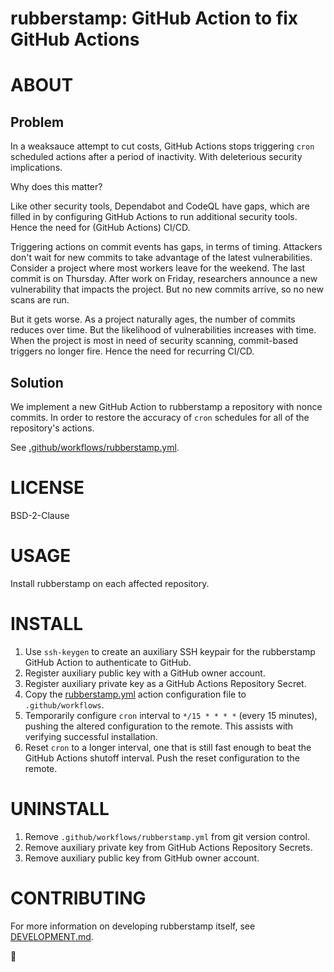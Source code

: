 # rubberstamp: GitHub Action to fix GitHub Actions

# ABOUT

## Problem

In a weaksauce attempt to cut costs, GitHub Actions stops triggering `cron` scheduled actions after a period of inactivity. With deleterious security implications.

Why does this matter?

Like other security tools, Dependabot and CodeQL have gaps, which are filled in by configuring GitHub Actions to run additional security tools. Hence the need for (GitHub Actions) CI/CD.

Triggering actions on commit events has gaps, in terms of timing. Attackers don't wait for new commits to take advantage of the latest vulnerabilities. Consider a project where most workers leave for the weekend. The last commit is on Thursday. After work on Friday, researchers announce a new vulnerability that impacts the project. But no new commits arrive, so no new scans are run.

But it gets worse. As a project naturally ages, the number of commits reduces over time. But the likelihood of vulnerabilities increases with time. When the project is most in need of security scanning, commit-based triggers no longer fire. Hence the need for recurring CI/CD.

## Solution

We implement a new GitHub Action to rubberstamp a repository with nonce commits. In order to restore the accuracy of `cron` schedules for all of the repository's actions.

See [.github/workflows/rubberstamp.yml](.github/workflows/rubberstamp.yml).

# LICENSE

BSD-2-Clause

# USAGE

Install rubberstamp on each affected repository.

# INSTALL

1. Use `ssh-keygen` to create an auxiliary SSH keypair for the rubberstamp GitHub Action to authenticate to GitHub.
2. Register auxiliary public key with a GitHub owner account.
3. Register auxiliary private key as a GitHub Actions Repository Secret.
4. Copy the [rubberstamp.yml](.github/workflows/rubberstamp.yml) action configuration file to `.github/workflows`.
5. Temporarily configure `cron` interval to `*/15 * * * *` (every 15 minutes), pushing the altered configuration to the remote. This assists with verifying successful installation.
6. Reset `cron` to a longer interval, one that is still fast enough to beat the GitHub Actions shutoff interval. Push the reset configuration to the remote.

# UNINSTALL

1. Remove `.github/workflows/rubberstamp.yml` from git version control.
2. Remove auxiliary private key from GitHub Actions Repository Secrets.
3. Remove auxiliary public key from GitHub owner account.

# CONTRIBUTING

For more information on developing rubberstamp itself, see [DEVELOPMENT.md](DEVELOPMENT.md).

🔴
